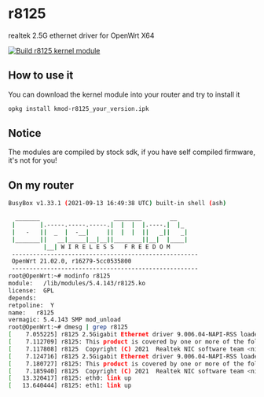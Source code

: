 # r8125
realtek 2.5G ethernet driver for OpenWrt X64

[![Build r8125 kernel module](https://github.com/csrutil/r8125/actions/workflows/build.yaml/badge.svg)](https://github.com/csrutil/r8125/actions/workflows/build.yaml)

## How to use it

You can download the kernel module into your router and try to install it

```bash
opkg install kmod-r8125_your_version.ipk
```

## Notice

The modules are compiled by stock sdk, if you have self compiled firmware, it's not for you!

## On my router

```bash
BusyBox v1.33.1 (2021-09-13 16:49:38 UTC) built-in shell (ash)

  _______                     ________        __
 |       |.-----.-----.-----.|  |  |  |.----.|  |_
 |   -   ||  _  |  -__|     ||  |  |  ||   _||   _|
 |_______||   __|_____|__|__||________||__|  |____|
          |__| W I R E L E S S   F R E E D O M
 -----------------------------------------------------
 OpenWrt 21.02.0, r16279-5cc0535800
 -----------------------------------------------------
root@OpenWrt:~# modinfo r8125
module:   /lib/modules/5.4.143/r8125.ko
license:  GPL
depends:
retpoline:  Y
name:   r8125
vermagic: 5.4.143 SMP mod_unload
root@OpenWrt:~# dmesg | grep r8125
[    7.055225] r8125 2.5Gigabit Ethernet driver 9.006.04-NAPI-RSS loaded
[    7.112709] r8125: This product is covered by one or more of the following patents: US6,570,884, US6,115,776, and US6,327,625.
[    7.117808] r8125  Copyright (C) 2021  Realtek NIC software team <nicfae@realtek.com>
[    7.124716] r8125 2.5Gigabit Ethernet driver 9.006.04-NAPI-RSS loaded
[    7.180727] r8125: This product is covered by one or more of the following patents: US6,570,884, US6,115,776, and US6,327,625.
[    7.185940] r8125  Copyright (C) 2021  Realtek NIC software team <nicfae@realtek.com>
[   13.320417] r8125: eth0: link up
[   13.640444] r8125: eth1: link up
```
